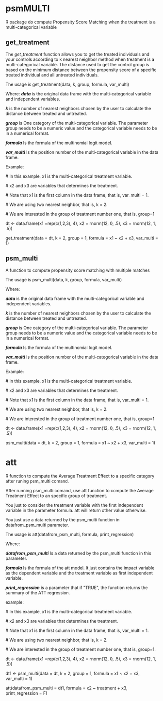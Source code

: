 # psmMULTI
R package do compute Propensity Score Matching when the treatment is a multi-categorical variable

## get_treatment
The *get_treatment* function allows you to get the treated individuals and your controls according to k nearest neighbor method when treatment is a multi-categorical variable. The distance used to get the control group is based on the minimum distance between the propensity score of a specific treated individual and all untreated individuals.

The usage is get_treatment(data, k, group, formula, var_multi)

Where:
***data*** is the original data frame with the multi-categorical variable and independent variables.

***k*** is the number of nearest neighbors chosen by the user to calculate the distance between treated and untreated.

***group*** is One category of the multi-categorical variable. The parameter group needs to be a numeric value and the categorical variable needs to be in a numerical format.

***formula*** Is the formula of the multinomial logit model.

***var_multi*** Is the position number of the multi-categorical variable in the data frame.

Example:

\# In this example, x1 is the multi-categorical treatment variable.

\# x2 and x3 are variables that determines the treatment.

\# Note that x1 is the first column in the data frame, that is, var_multi = 1.

\# We are using two nearest neighbor, that is, k = 2.

\# We are interested in the group of treatment number one, that is, group=1

dt <- data.frame(x1 =rep(c(1,2,3), 4), x2 = rnorm(12, 0, .5), x3 = rnorm(12, 1, .5))

get_treatment(data = dt, k = 2, group = 1, formula = x1 ~ x2 + x3, var_multi = 1)

## psm_multi
A function to compute propensity score matching with multiple matches

The usage is psm_multi(data, k, group, formula, var_multi)

Where:

***data*** is the original data frame with the multi-categorical variable and independent variables.

***k*** is the number of nearest neighbors chosen by the user to calculate the distance between treated and untreated.

***group*** is One category of the multi-categorical variable. The parameter group needs to be a numeric value and the categorical variable needs to be in a numerical format.

***formula*** Is the formula of the multinomial logit model.

***var_multi*** Is the position number of the multi-categorical variable in the data frame.

Example:

\# In this example, x1 is the multi-categorical treatment variable.

\# x2 and x3 are variables that determines the treatment.

\# Note that x1 is the first column in the data frame, that is, var_multi = 1.

\# We are using two nearest neighbor, that is, k = 2.

\# We are interested in the group of treatment number one, that is, group=1

dt <- data.frame(x1 =rep(c(1,2,3), 4), x2 = rnorm(12, 0, .5), x3 = rnorm(12, 1, .5))

psm_multi(data = dt, k = 2, group = 1, formula = x1 ~ x2 + x3, var_multi = 1)

# att
R function to compute the Average Treatment Effect to a specific category after runing psm_multi comand.

After running psm_multi comand, use att function to compute the Average Treatment Effect to an specific group of treatment.

You just to consider the treatment variable with the first independent variable in the parameter formula. att will return other value otherwise.

You just use a data returned by the psm_multi function in datafrom_psm_multi parameter.
  
The usage is att(datafrom_psm_multi, formula, print_regression)

Where:

***datafrom_psm_multi*** Is a data returned by the psm_multi function in this parameter.

***formula*** Is the formula of the att model. It just contains the impact variable as the dependent variable and the treatment variable as first independent variable.

***print_regression*** is a parameter that if "TRUE", the function returns the summary of the ATT regression.

example:

\# In this example, x1 is the multi-categorical treatment variable.

\# x2 and x3 are variables that determines the treatment.

\# Note that x1 is the first column in the data frame, that is, var_multi = 1.

\# We are using two nearest neighbor, that is, k = 2.

\# We are interested in the group of treatment number one, that is, group=1.

dt <- data.frame(x1 =rep(c(1,2,3), 4), x2 = rnorm(12, 0, .5), x3 = rnorm(12, 1, .5))

dt1 <- psm_multi(data = dt, k = 2, group = 1, formula = x1 ~ x2 + x3, var_multi = 1)

att(datafrom_psm_multi = dt1, formula = x2 ~ treatment + x3, print_regression = F)
